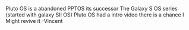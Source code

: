 Pluto OS is a abandoned PPTOS its successor
The Galaxy S OS series (started with galaxy SII OS)
Pluto OS had a intro video there is a chance I 
Might revive it -Vincent
